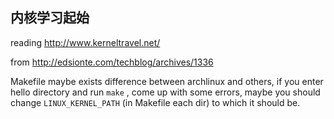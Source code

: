 ## 内核学习起始

reading http://www.kerneltravel.net/

from http://edsionte.com/techblog/archives/1336

Makefile maybe exists difference between archlinux and others, if you enter
hello directory and run ``make`` , come up with some errors, maybe you should
change ``LINUX_KERNEL_PATH`` (in Makefile each dir) to which it should be.
